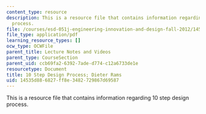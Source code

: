 ```yaml
---
content_type: resource
description: This is a resource file that contains information regarding 10 step design
  process.
file: /courses/esd-051j-engineering-innovation-and-design-fall-2012/14535d886827ff8e3482729867d69587_MITESD_051JF12_Lec02.pdf
file_type: application/pdf
learning_resource_types: []
ocw_type: OCWFile
parent_title: Lecture Notes and Videos
parent_type: CourseSection
parent_uid: ccb69fa2-6392-7ade-d774-c12a6733de1e
resourcetype: Document
title: 10 Step Design Process; Dieter Rams
uid: 14535d88-6827-ff8e-3482-729867d69587
---
```

This is a resource file that contains information regarding 10 step design process.

